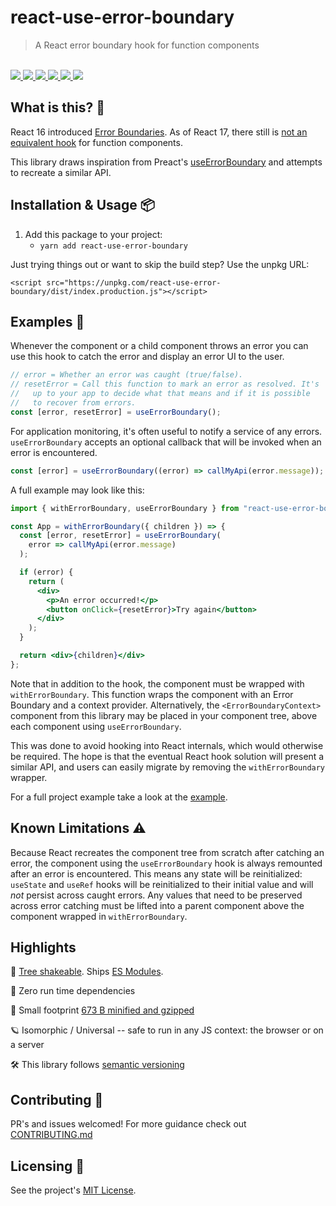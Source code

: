 # react-use-error-boundary

<blockquote>A React error boundary hook for function components</blockquote>

<br />

<a href="https://www.npmjs.com/package/react-use-error-boundary">
  <img src="https://img.shields.io/npm/v/react-use-error-boundary.svg">
</a>
<a href="https://github.com/tatethurston/react-use-error-boundary/blob/master/LICENSE">
  <img src="https://img.shields.io/npm/l/react-use-error-boundary.svg">
</a>
<a href="https://bundlephobia.com/result?p=react-use-error-boundary">
  <img src="https://img.shields.io/bundlephobia/minzip/react-use-error-boundary">
</a>
<a href="https://www.npmjs.com/package/react-use-error-boundary">
  <img src="https://img.shields.io/npm/dy/react-use-error-boundary.svg">
</a>
<a href="https://github.com/tatethurston/react-use-error-boundary/actions/workflows/ci.yml">
  <img src="https://github.com/tatethurston/react-use-error-boundary/actions/workflows/ci.yml/badge.svg">
</a>
<a href="https://codecov.io/gh/tatethurston/react-use-error-boundary">
  <img src="https://img.shields.io/codecov/c/github/tatethurston/react-use-error-boundary/main.svg?style=flat-square">
</a>

## What is this? 🧐

React 16 introduced [Error Boundaries](https://reactjs.org/docs/error-boundaries.html). As of React 17, there still is [not an equivalent hook](https://reactjs.org/docs/hooks-faq.html#do-hooks-cover-all-use-cases-for-classes) for function components.

This library draws inspiration from Preact's [useErrorBoundary](https://preactjs.com/guide/v10/hooks/#useerrorboundary) and attempts to recreate a similar API.

## Installation & Usage 📦

1. Add this package to your project:
   - `yarn add react-use-error-boundary`

Just trying things out or want to skip the build step? Use the unpkg URL:

```
<script src="https://unpkg.com/react-use-error-boundary/dist/index.production.js"></script>
```

## Examples 🚀

Whenever the component or a child component throws an error you can use this hook to catch the error and display an error UI to the user.

```jsx
// error = Whether an error was caught (true/false).
// resetError = Call this function to mark an error as resolved. It's
//   up to your app to decide what that means and if it is possible
//   to recover from errors.
const [error, resetError] = useErrorBoundary();
```

For application monitoring, it's often useful to notify a service of any errors. `useErrorBoundary` accepts an optional callback that will be invoked when an error is encountered.

```jsx
const [error] = useErrorBoundary((error) => callMyApi(error.message));
```

A full example may look like this:

```jsx
import { withErrorBoundary, useErrorBoundary } from "react-use-error-boundary";

const App = withErrorBoundary({ children }) => {
  const [error, resetError] = useErrorBoundary(
    error => callMyApi(error.message)
  );

  if (error) {
    return (
      <div>
        <p>An error occurred!</p>
        <button onClick={resetError}>Try again</button>
      </div>
    );
  }

  return <div>{children}</div>
};
```

Note that in addition to the hook, the component must be wrapped with `withErrorBoundary`. This function wraps the component with an Error Boundary and a context provider. Alternatively, the `<ErrorBoundaryContext>` component from this library may be placed in your component tree, above each component using `useErrorBoundary`.

This was done to avoid hooking into React internals, which would otherwise be required. The hope is that the eventual React hook solution will present a similar API, and users can easily migrate by removing the `withErrorBoundary` wrapper.

For a full project example take a look at the [example](https://github.com/tatethurston/react-use-error-boundary/blob/main/example).

## Known Limitations ⚠️

Because React recreates the component tree from scratch after catching an error, the component using the `useErrorBoundary` hook is always remounted after an error is encountered. This means any state will be reinitialized: `useState` and `useRef` hooks will be reinitialized to their initial value and will _not_ persist across caught errors. Any values that need to be preserved across error catching must be lifted into a parent component above the component wrapped in `withErrorBoundary`.

## Highlights

🌲 [Tree shakeable](https://webpack.js.org/guides/tree-shaking/). Ships [ES Modules](https://webpack.js.org/guides/ecma-script-modules/).

🎁 Zero run time dependencies

🦶 Small footprint [673 B minified and gzipped](https://bundlephobia.com/result?p=react-use-error-boundary@1.0.2)

🪐 Isomorphic / Universal -- safe to run in any JS context: the browser or on a server

🛠 This library follows [semantic versioning](https://docs.npmjs.com/about-semantic-versioning)

## Contributing 👫

PR's and issues welcomed! For more guidance check out [CONTRIBUTING.md](https://github.com/tatethurston/react-use-error-boundary/blob/master/CONTRIBUTING.md)

## Licensing 📃

See the project's [MIT License](https://github.com/tatethurston/react-use-error-boundary/blob/master/LICENSE).
